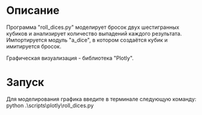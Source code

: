 # Описание
Программа "roll_dices.py" моделирует бросок двух шестигранных кубиков и анализирует 
количество выпадений каждого результата. 
Импортируется модуль "a_dice", в котором создаётся кубик и имитируется бросок.

Графическая визуализация - библиотека "Plotly".

 # Запуск
Для моделирования графика введите в терминале следующую команду:
python .\scripts\plotly\roll_dices.py




